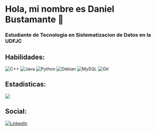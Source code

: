 # Hola, mi nombre es Daniel Bustamante 👋
### Estudiante de Tecnologia en Sistematizacion de Datos en la UDFJC



## Habilidades:
![C++](https://img.shields.io/badge/c++-%2300599C.svg?style=for-the-badge&logo=c%2B%2B&logoColor=white) 
![Java](https://img.shields.io/badge/java-%23ED8B00.svg?style=for-the-badge&logo=openjdk&logoColor=white) 
![Python](https://img.shields.io/badge/python-3670A0?style=for-the-badge&logo=python&logoColor=ffdd54) 
![Debian](https://img.shields.io/badge/Debian-D70A53?style=for-the-badge&logo=debian&logoColor=white) 
![MySQL](https://img.shields.io/badge/mysql-4479A1.svg?style=for-the-badge&logo=mysql&logoColor=white) 
![Git](https://img.shields.io/badge/git-%23F05033.svg?style=for-the-badge&logo=git&logoColor=white) 
<!--![Ubuntu](https://img.shields.io/badge/Ubuntu-E95420?style=for-the-badge&logo=ubuntu&logoColor=white)-->	

## Estadisticas:
![](https://github-readme-stats.vercel.app/api/top-langs/?username=dfbustamantep&theme=dark&hide_border=false&include_all_commits=true&count_private=true&layout=compact)

<!--[GitHub](https://img.shields.io/badge/github-%23121011.svg?style=for-the-badge&logo=github&logoColor=white)-->

## Social:
[![LinkedIn](https://img.shields.io/badge/linkedin-%230077B5.svg?style=for-the-badge&logo=linkedin&logoColor=white)](www.linkedin.com/in/daniel-felipe-bustamante-pérez)
